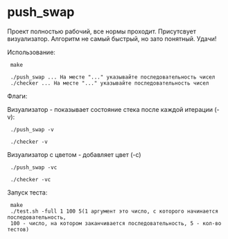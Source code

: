 # push_swap
Проект полностью рабочий, все нормы проходит. Присутсвует визуализатор.
Алгоритм не самый быстрый, но зато понятный. Удачи!


Использование:

     make

     ./push_swap ... На месте "..." указывайте последовательность чисел
     ./checker ... На месте "..." указывайте последовательность чисел


Флаги:

Визуализатор - показывает состояние стека после каждой итерации (-v):

     ./push_swap -v
     
     ./checker -v
     
Визуализатор с цветом - добавляет цвет (-с)

     ./push_swap -vc
     
     ./checker -vc

Запуск теста:

     make
     ./test.sh -full 1 100 5(1 аргумент это число, с которого начинается последовательность,
     100 - число, на котором заканчивается последовательность, 5 - кол-во тестов)
